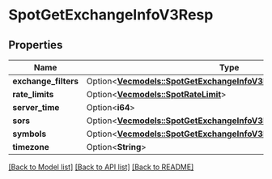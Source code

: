 # SpotGetExchangeInfoV3Resp

## Properties

Name | Type | Description | Notes
------------ | ------------- | ------------- | -------------
**exchange_filters** | Option<[**Vec<models::SpotGetExchangeInfoV3RespExchangeFiltersInner>**](SpotGetExchangeInfoV3Resp_exchangeFilters_inner.md)> |  | [optional]
**rate_limits** | Option<[**Vec<models::SpotRateLimit>**](SpotRateLimit.md)> |  | [optional]
**server_time** | Option<**i64**> |  | [optional]
**sors** | Option<[**Vec<models::SpotGetExchangeInfoV3RespSorsInner>**](SpotGetExchangeInfoV3Resp_sors_inner.md)> |  | [optional]
**symbols** | Option<[**Vec<models::SpotGetExchangeInfoV3RespSymbolsInner>**](SpotGetExchangeInfoV3Resp_symbols_inner.md)> |  | [optional]
**timezone** | Option<**String**> |  | [optional]

[[Back to Model list]](../README.md#documentation-for-models) [[Back to API list]](../README.md#documentation-for-api-endpoints) [[Back to README]](../README.md)


